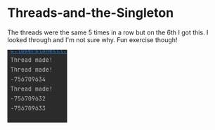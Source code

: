 # Threads-and-the-Singleton
The threads were the same 5 times in a row but on the 6th I got this. I looked through and I'm not sure why. Fun exercise though!

![img.png](img.png)